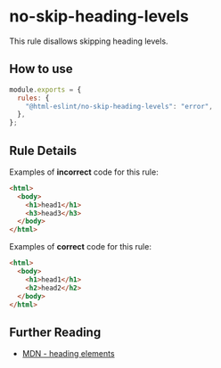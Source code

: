 # no-skip-heading-levels

This rule disallows skipping heading levels.

## How to use

```js,.eslintrc.js
module.exports = {
  rules: {
    "@html-eslint/no-skip-heading-levels": "error",
  },
};
```

## Rule Details

Examples of **incorrect** code for this rule:

```html
<html>
  <body>
    <h1>head1</h1>
    <h3>head3</h3>
  </body>
</html>
```

Examples of **correct** code for this rule:

```html
<html>
  <body>
    <h1>head1</h1>
    <h2>head2</h2>
  </body>
</html>
```

## Further Reading

- [MDN - heading elements](https://developer.mozilla.org/en-US/docs/Web/HTML/Element/Heading_Elements)
